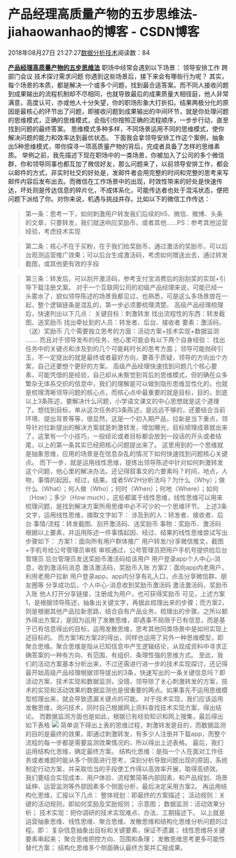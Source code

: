
# 产品经理高质量产物的五步思维法​​​​​​​ - jiahaowanhao的博客 - CSDN博客


2018年08月27日 21:27:27[数据分析技术](https://me.csdn.net/jiahaowanhao)阅读数：84


**[产品经理高质量产物的五步思维法](http://cda.pinggu.org/view/26488.html)**
职场中经常会遇到以下场景：
领导安排工作
跨部门会议
技术探讨需求问题
你遇到这些场景后，接下来会有哪些行为呢？
其实，每个场景的本质，都是解决一个或多个问题，找到最合适答案。而不同人接收问题到成果输出的流程机制却不尽相同，也就导致最后的成果质量大相径庭，他人非常满意，高度认可，亦或他人十分失望，你的职场形象大打折扣。结果两极分化的原因是最核心的环节出了问题，即接收问题到成果输出的中间环节，就是你处理问题的思维模式，正确的思维模式，会指引你按照正确的流程顺序，一步步行动，直至找到问题的最终答案。
思维模式多种多样，不同场景运用不同的思维模式，使你解决问题的能力和效率达到最优状态。
下面我会拿领导安排工作这个案例，抽象出5种思维模式，带你探寻一项高质量产物的背后，完成者具备了怎样的思维素质。
举例之前，我先描述下现在职场中的一类场景，你被加入了公司的多个微信群，你和领导同事也都互加了微信好友，那么问题来了，以前领导安排工作，都会以邮件的方式，非实时社交的好处是，发邮件者会用完整的时间和完整的思考来写邮件内容后发布出去。而微信在工作场景中的出现，时效性带来的好处是快速传达，坏处则是传达信息的碎片化，不成体系化，可能传达者也处于混沌状态，便把问题下派给了你。对你来说，机遇与挑战并存。比如以下的微信工作传达：
> 第一条：思考一下，如何刺激用户转发我们后续的h5、微信、微博、头条的文章，只要转发，我们就送响应奖励币，或者其他……PS：参考其他运营经验，考虑技术实现

> 第二条：核心不在于买粉，在于我们给奖励币，通过激活的奖励币，可以后台观测运营推广效果；可以后台生成激活码，考虑如何赠送出去，通过转发截图，或其他更有效的手段

> 第三条：转发后，可以刮开激活码，参考支付宝消费后的刮刮奖的实现+引导下载注册文案。
对于一个互联网公司的初级产品经理来说，可能已经一头雾水了，貌似领导陈述的场景我都见过，也熟悉，可是这么多场景放在一起，整个逻辑链条是混乱的，第一步必须要梳理清楚。
高级产品经理梳理后，快速列出以下几点：
关键目标：刺激转发
找出流程性的东西：转发截图、送奖励币
找出牵扯到的人员：转发者、后台、接收者
要素：激活码、（送）奖励币
几个需要独立思考的方面：活动方案+技术实现+数据监测
…….
而且对于领导发布的任务，他心里可能会有以下两个自身经验：
找出任务中的关键点和涉及到的几个可能耗时长的思考方面；
领导可能抛砖引玉，不一定提出的就是最终或者最好方向，要善于质疑，领导的方向出个方案，自己还要想个更好的方案。
高级产品经理快速找到问题几个核心要素，可能凭借的是经验，自己却从未察觉到背后的思维模式，但的确在众多繁杂无体系交织的信息中，我们的理解是可以做到隐形思维显性化的，也就是梳理清晰领导问题的核心点，而核心点中最重要的就是目标，目的，到底以上3条陈述，要解决什么问题，小学语文课文的中心思想就是这个道理了。想找到目标，单从这次任务的3条陈述，是远远不够的，还要结合当前环境、提出背景等等，很显然，这是一个初入期产品，拉新是当下重点，领导针对拉新提出的解决方案就是刺激转发，增加曝光，目标顺理成章就出来了，这里有一个小技巧，一般结论或者目标都会放到一段话的开头或者结尾，以上的第一条其实已经把核心问题提出来了。
这里用到的一个思维就是抽象思维，应用的场景是在信息杂乱的情况下如何快速找到问题核心关键点。
而下一步，就是运用线性思维，提炼出领导陈述中针对如何刺激转发这个问题，他心里的解决办法。还记得叙事文的六要素吗？时间，地点，人物，事情的起因，经过，结果。或者5W2H分析法吗？为什么（Why）；做什么（What）；何人做（Who）；何时（When）；何地（Where）；如何（How）；多少（How much），这些都属于线性思维，线性思维可以用来梳理问题，是找到解决方案所用思维中必不可少的一个思维环节。
上述3条文字，运用线性思维，摘取文字如下：
涉及到的人：转发者、接收者、后台
事情/流程：转发截图、刮开激活码、送奖励币
事物：奖励币、激活码
根据以上要素，并运用陈述一件事情起因、经过、结果的线性思维尝试写出步骤如下：
方案1：面向所有用户群体推广
用户转发/分享微信推文，截图+手机号给公号管理员审核
审核通过，公号管理员把用户手机号提供给后台管理员
后台管理员发送奖励币激活码给该用户
用户登录app个人中心-消息，收到激活码消息
激活激活码，奖励币入账
方案2：面向app内老用户，利用老用户拉新
用户登录app，app内分享有礼入口，点击分享微信群、朋友圈等
分享成功后，个人中心-消息收到奖励币激活码
激活激活码，奖励币入账
他人打开分享链接，注册成为用户，也可获得奖励币
可见，上述方案1，是根据领导陈述，抽象出关键文字，再据此梳理出来的步骤；而方案2，则是根据其他产品拉新思路，结合自有产品业务，梳理出的步骤。之所以额外得出方案2，是因为运用了发散思维，即遇事不局限于已有信息，而是基于已有信息得出的目标，运用发散思维，思考其他同类场景中是如何实现上述目标的。
而方案1和方案2的得出，同样也运用了另外一种思维模型，即聚合思维。聚合思维是指从已知信息中产生逻辑结论，从现成资料中寻求正确答案的一种有方向、有范围、有组织、条理性强的思维方式。
至此，我们的活动方案基本分析出来，不过还需进行进一步的技术实现探讨，还记得最开始高级产品经理根据领导提出的3条，快速写出的一条关键信息吗？即活动方案、技术实现和数据监测，没错，领导除了关心刺激转发的方案，技术的实现和活动效果的数据监测也是很重要的两点。如果事先不运用思维模型梳理出来，就会导致遗漏关键点的可能。
对于技术实现，我们应该运用发散思维，询问技术，同时自己根据网上资料查找技术实现方案，得出结论。
而数据监测方面也是如此，根据已有经验知识和网上搜集，最后得出如下表格
![](http://cda.pinggu.org/uploadfile/image/20180827/20180827064136_97053.png)
简单说下得出上表的思维过程，刺激转发是目的，而数据监测的目的是最终的效果，即通过刺激转发，有多少人注册并下载app，而整个流程的每一步都是需要监测效果情况的，所以得出上述表格。
最后，我们运用结构化思维，确定最终方案。
结构化思维：是指一个人在面对工作任务或者难题时能从多个侧面进行思考，深刻分析导致问题出现的原因，系统制定行动方案，并采取恰当的手段使工作得以高效率开展，取得高绩效。
我们要结合实现成本、用户体验、流程繁简等内部因素，和产品规划、场景延伸、运营监测等外部因素多个侧面分析，最后决定采用方案2。
再运用结构化思维，汇报以下几点：
整体规划：即最终的方案描述；
活动规则：关键的活动规则，即如何奖励及奖励规则；
示意图；
数据监测：活动效果分析；
技术实现：把你调研的技术实现难点、办法、工期描述下。
以上就是运营抽象思维、线性思维、聚合思维、发散思维和结构化思维分析问题的过程。即：
复杂信息抽象出目标和关键要素，保证不遗漏；
线性思维将关键要素串起来；
聚合思维把控方向、范围和条理；
发散思维思考更多可能性替代方案；
结构化思维多个侧面确认最终方案并汇报成果。

